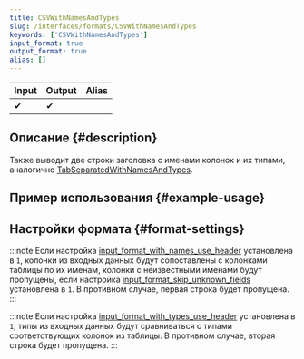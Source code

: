 ```yaml
---
title: CSVWithNamesAndTypes
slug: /interfaces/formats/CSVWithNamesAndTypes
keywords: ['CSVWithNamesAndTypes']
input_format: true
output_format: true
alias: []
---
```


| Input | Output | Alias |
|-------|--------|-------|
| ✔     | ✔      |       |

## Описание {#description}

Также выводит две строки заголовка с именами колонок и их типами, аналогично [TabSeparatedWithNamesAndTypes](../formats/TabSeparatedWithNamesAndTypes).

## Пример использования {#example-usage}

## Настройки формата {#format-settings}

:::note
Если настройка [input_format_with_names_use_header](/operations/settings/settings-formats.md/#input_format_with_names_use_header) установлена в `1`,
колонки из входных данных будут сопоставлены с колонками таблицы по их именам, колонки с неизвестными именами будут пропущены, если настройка [input_format_skip_unknown_fields](../../../operations/settings/settings-formats.md/#input_format_skip_unknown_fields) установлена в `1`.
В противном случае, первая строка будет пропущена.
:::

:::note
Если настройка [input_format_with_types_use_header](../../../operations/settings/settings-formats.md/#input_format_with_types_use_header) установлена в `1`,
типы из входных данных будут сравниваться с типами соответствующих колонок из таблицы. В противном случае, вторая строка будет пропущена.
:::

